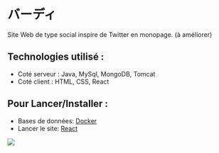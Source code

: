 # バーディ

Site Web de type social inspire de Twitter en monopage. (à améliorer)

## Technologies utilisé :
- Coté serveur : Java, MySql, MongoDB, Tomcat
- Coté client : HTML, CSS, React


## Pour Lancer/Installer :
- Bases de données: [Docker](docker/README.md)
- Lancer le site: [React](myapp/README.md)

![](birdy.gif)